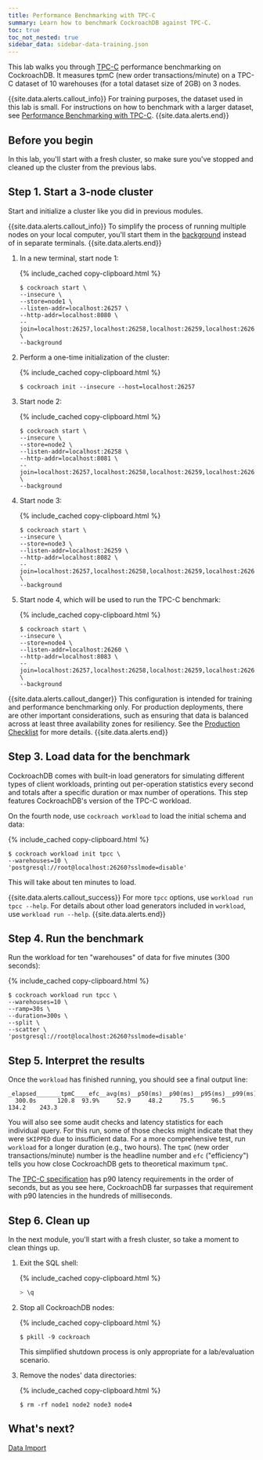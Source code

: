 ```yaml
---
title: Performance Benchmarking with TPC-C
summary: Learn how to benchmark CockroachDB against TPC-C.
toc: true
toc_not_nested: true
sidebar_data: sidebar-data-training.json
---
```


This lab walks you through [TPC-C](http://www.tpc.org/tpcc/) performance benchmarking on CockroachDB. It measures tpmC (new order transactions/minute) on a TPC-C dataset of 10 warehouses (for a total dataset size of 2GB) on 3 nodes.

{{site.data.alerts.callout_info}}
For training purposes, the dataset used in this lab is small. For instructions on how to benchmark with a larger dataset, see [Performance Benchmarking with TPC-C](../performance-benchmarking-with-tpc-c-1k-warehouses.html).
{{site.data.alerts.end}}

## Before you begin

In this lab, you'll start with a fresh cluster, so make sure you've stopped and cleaned up the cluster from the previous labs.

## Step 1. Start a 3-node cluster

Start and initialize a cluster like you did in previous modules.

{{site.data.alerts.callout_info}}
To simplify the process of running multiple nodes on your local computer, you'll start them in the [background](../cockroach-start.html#general) instead of in separate terminals.
{{site.data.alerts.end}}

1. In a new terminal, start node 1:

    {% include_cached copy-clipboard.html %}
    ~~~ shell
    $ cockroach start \
    --insecure \
    --store=node1 \
    --listen-addr=localhost:26257 \
    --http-addr=localhost:8080 \
    --join=localhost:26257,localhost:26258,localhost:26259,localhost:26260 \
    --background
    ~~~~

2. Perform a one-time initialization of the cluster:

    {% include_cached copy-clipboard.html %}
    ~~~ shell
    $ cockroach init --insecure --host=localhost:26257
    ~~~

3. Start node 2:

    {% include_cached copy-clipboard.html %}
    ~~~ shell
    $ cockroach start \
    --insecure \
    --store=node2 \
    --listen-addr=localhost:26258 \
    --http-addr=localhost:8081 \
    --join=localhost:26257,localhost:26258,localhost:26259,localhost:26260 \
    --background
    ~~~

4. Start node 3:

    {% include_cached copy-clipboard.html %}
    ~~~ shell
    $ cockroach start \
    --insecure \
    --store=node3 \
    --listen-addr=localhost:26259 \
    --http-addr=localhost:8082 \
    --join=localhost:26257,localhost:26258,localhost:26259,localhost:26260 \
    --background
    ~~~

5. Start node 4, which will be used to run the TPC-C benchmark:

    {% include_cached copy-clipboard.html %}
    ~~~ shell
    $ cockroach start \
    --insecure \
    --store=node4 \
    --listen-addr=localhost:26260 \
    --http-addr=localhost:8083 \
    --join=localhost:26257,localhost:26258,localhost:26259,localhost:26260 \
    --background
    ~~~

{{site.data.alerts.callout_danger}}
This configuration is intended for training and performance benchmarking only. For production deployments, there are other important considerations, such as ensuring that data is balanced across at least three availability zones for resiliency. See the [Production Checklist](../recommended-production-settings.html) for more details.
{{site.data.alerts.end}}

## Step 3. Load data for the benchmark

CockroachDB comes with built-in load generators for simulating different types of client workloads, printing out per-operation statistics every second and totals after a specific duration or max number of operations. This step features CockroachDB's version of the TPC-C workload.

On the fourth node, use `cockroach workload` to load the initial schema and data:

{% include_cached copy-clipboard.html %}
~~~ shell
$ cockroach workload init tpcc \
--warehouses=10 \
'postgresql://root@localhost:26260?sslmode=disable'
~~~

This will take about ten minutes to load.

{{site.data.alerts.callout_success}}
For more `tpcc` options, use `workload run tpcc --help`. For details about other load generators included in `workload`, use `workload run --help`.
{{site.data.alerts.end}}

## Step 4. Run the benchmark

Run the workload for ten "warehouses" of data for five minutes (300 seconds):

{% include_cached copy-clipboard.html %}
~~~ shell
$ cockroach workload run tpcc \
--warehouses=10 \
--ramp=30s \
--duration=300s \
--split \
--scatter \
'postgresql://root@localhost:26260?sslmode=disable'
~~~

## Step 5. Interpret the results

Once the `workload` has finished running, you should see a final output line:

~~~ shell
_elapsed_______tpmC____efc__avg(ms)__p50(ms)__p90(ms)__p95(ms)__p99(ms)_pMax(ms)
  300.0s      120.8  93.9%     52.9     48.2     75.5     96.5    134.2    243.3
~~~

You will also see some audit checks and latency statistics for each individual query. For this run, some of those checks might indicate that they were `SKIPPED` due to insufficient data. For a more comprehensive test, run `workload` for a longer duration (e.g., two hours). The `tpmC` (new order transactions/minute) number is the headline number and `efc` ("efficiency") tells you how close CockroachDB gets to theoretical maximum `tpmC`.

The [TPC-C specification](http://www.tpc.org/tpc_documents_current_versions/pdf/tpc-c_v5.11.0.pdf) has p90 latency requirements in the order of seconds, but as you see here, CockroachDB far surpasses that requirement with p90 latencies in the hundreds of milliseconds.

## Step 6. Clean up

In the next module, you'll start with a fresh cluster, so take a moment to clean things up.

1. Exit the SQL shell:

    {% include_cached copy-clipboard.html %}
    ~~~ sql
    > \q
    ~~~

2. Stop all CockroachDB nodes:

    {% include_cached copy-clipboard.html %}
    ~~~ shell
    $ pkill -9 cockroach
    ~~~

    This simplified shutdown process is only appropriate for a lab/evaluation scenario.

3. Remove the nodes' data directories:

    {% include_cached copy-clipboard.html %}
    ~~~ shell
    $ rm -rf node1 node2 node3 node4
    ~~~

## What's next?

[Data Import](data-import.html)
